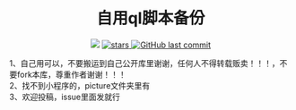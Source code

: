 <div align="center"> 
  <h1 align="center">自用ql脚本备份</h1>
  <img src="https://visitor-badge.glitch.me/badge?page_id=SkyNightovo/js" /></img>
    <a href="https://github.com/SkyNightovo/js/stargazers">
    <img src="https://img.shields.io/github/stars/SkyNightovo/js" alt="stars">
  </a>
  <a href="https://github.com/SkyNightovo/js/commits"><img alt="GitHub last commit" src="https://img.shields.io/github/last-commit/SkyNightovo/js?color=success&logo=github&style=flat-square"/></a>
</div>

1、自己用可以，不要搬运到自己公开库里谢谢，任何人不得转载贩卖！！！，不要fork本库，尊重作者谢谢！！！  
2、找不到小程序的，picture文件夹里有  
3、欢迎投稿，issue里面发就行  
